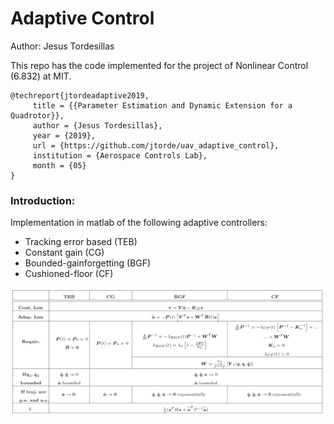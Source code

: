 # Adaptive Control  #

Author: Jesus Tordesillas

This repo has the code implemented for the project of Nonlinear Control (6.832) at MIT.

```
@techreport{jtordeadaptive2019,
     title = {{Parameter Estimation and Dynamic Extension for a Quadrotor}},
     author = {Jesus Tordesillas},
     year = {2019},
     url = {https://github.com/jtorde/uav_adaptive_control},
     institution = {Aerospace Controls Lab},
     month = {05}
}
```

### Introduction:
Implementation in matlab of the following adaptive controllers:

* Tracking error based (TEB)
* Constant gain (CG)
* Bounded-gainforgetting (BGF)
* Cushioned-floor (CF)

![](./imgs/adaptive_control.png) 
